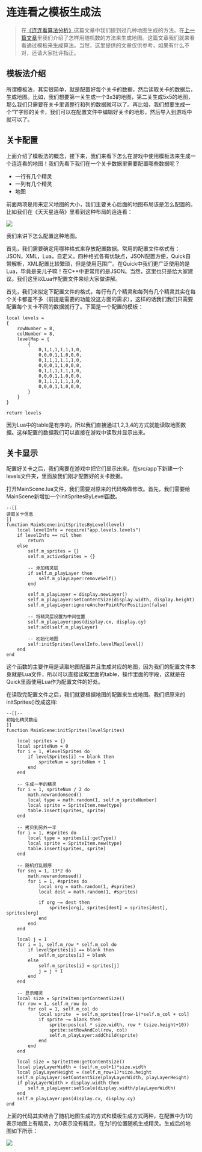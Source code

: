 # 连连看之模板生成法

> 在[《连连看算法分析》](http://cn.cocos2d-x.org/tutorial/show?id=1828)这篇文章中我们提到过几种地图生成的方法。在[上一篇文章](http://cn.cocos2d-x.org/tutorial/show?id=1867)里我们介绍了怎样用随机数的方法来生成地图。这篇文章我们就来看看通过模板来生成算法。当然，这里提供的文章仅供参考，如果有什么不对，还请大家批评指正。

## 模板法介绍

所谓模板法，其实很简单，就是配置好每个关卡的数据，然后读取关卡的数据后，生成地图。比如，我们想要第一关生成一个3x3的地图，第二关生成5x5的地图，那么我们只需要在关卡里调整行和列的数据就可以了。再比如，我们想要生成一个“1”字形的关卡，我们可以在配置文件中编辑好关卡的地形，然后导入到游戏中就可以了。

## 关卡配置

上面介绍了模板法的概念，接下来，我们来看下怎么在游戏中使用模板法来生成一个连连看的地图！我们先看下我们在一个关卡数据里需要配置哪些数据呢？

* 一行有几个精灵
* 一列有几个精灵
* 地图

前面两项是用来定义地图的大小，我们主要关心后面的地图布局该是怎么配置的。比如我们在《天天星连萌》里看到这种布局的连连看：

![](./res/lianmeng.png)

我们来讲下怎么配置这种地图。

首先，我们需要确定用哪种格式来存放配置数据。常用的配置文件格式有：JSON，XML，Lua，自定义。四种格式各有优缺点，JSON配置方便，Quick自带解析，XML配置比较繁琐，但是使用范围广。在Quick中我们更广泛使用的是Lua，毕竟是亲儿子嘛！在C++中更常用的是JSON。当然，这里也只是给大家建议。我们这里以Lua作配置文件来给大家做讲解。

首先，我们来拟定下配置文件的格式，每行有几个精灵和每列有几个精灵其实在每个关卡都差不多（前提是需要的功能没这方面的需求），这样的话我们我们只需要配置每个关卡不同的数据就行了。下面是一个配置的模板：

```
local levels =
{
	rowNumber = 8,
	colNumber = 8,
	levelMap = {
        {
            0,1,1,1,1,1,1,0,
            0,0,0,1,1,0,0,0,
            0,1,1,1,1,1,1,0,
            0,0,0,1,1,0,0,0,
            0,1,1,1,1,1,1,0,
            0,0,0,1,1,0,0,0,
            0,1,1,1,1,1,1,0,
            0,0,0,1,1,0,0,0,
        }
    }
}

return levels
```

因为Lua中的table是有序的，所以我们直接通过1,2,3,4的方式就能读取地图数据。这样配置的数据我们可以直接在游戏中读取并显示出来。

## 关卡显示

配置好关卡之后，我们需要在游戏中把它们显示出来。在src/app下新建一个levels文件夹，里面放我们刚才配置好的关卡数据。

打开MainScene.lua文件，我们需要对原来的代码略做修改。首先，我们需要给MainScene新增加一个initSpritesByLevel函数。

```
--[[
读取关卡信息
]]
function MainScene:initSpritesByLevel(level)
    local levelInfo = require("app.levels.levels")
    if levelInfo == nil then
        return
    else
        self.m_sprites = {}
        self.m_activeSprites = {}

        -- 添加精灵层
        if self.m_playLayer then
            self.m_playLayer:removeSelf()
        end

        self.m_playLayer = display.newLayer()
        self.m_playLayer:setContentSize(display.width, display.height)
        self.m_playLayer:ignoreAnchorPointForPosition(false)

        -- 将精灵层设置为中间位置
        self.m_playLayer:pos(display.cx, display.cy)
        self:add(self.m_playLayer)

        -- 初始化地图
        self:initSprites(levelInfo.levelMap[level])
    end
end
```

这个函数的主要作用是读取地图配置并且生成对应的地图，因为我们的配置文件本身就是Lua文件，所以可以直接读取里面的table，操作里面的字段，这就是在Quick里面使用Lua作为配置文件的好处。

在读取完配置文件之后，我们就要根据地图的配置来生成地图。我们把原来的initSprites()改成这样:

```
--[[--
初始化精灵数组
]]
function MainScene:initSprites(levelSprites)

    local sprites = {}
    local spriteNum = 0
    for i = 1, #levelSprites do
        if levelSprites[i] ~= blank then
            spriteNum = spriteNum + 1
        end
    end

    -- 生成一半的精灵
    for i = 1, spriteNum / 2 do
        math.newrandomseed()
        local type = math.random(1, self.m_spriteNumber)
    	local sprite = SpriteItem.new(type)
    	table.insert(sprites, sprite)
    end

    -- 拷贝到另外一半
    for i = 1, #sprites do
        local type = sprites[i]:getType()
        local sprite = SpriteItem.new(type)
        table.insert(sprites, sprite)
    end

    -- 随机打乱顺序
    for seq = 1, 13*2 do
        math.newrandomseed()
        for i = 1, #sprites do
            local org = math.random(1, #sprites)
            local dest = math.random(1, #sprites)

            if org ~= dest then
                sprites[org], sprites[dest] = sprites[dest], sprites[org]
            end
        end
    end

    local j = 1
    for i = 1, self.m_row * self.m_col do
        if levelSprites[i] == blank then
            self.m_sprites[i] = blank
        else
            self.m_sprites[i] = sprites[j]
            j = j + 1
        end
    end

    -- 显示精灵
    local size = SpriteItem:getContentSize()
    for row = 1, self.m_row do
        for col = 1, self.m_col do
            local sprite  = self.m_sprites[(row-1)*self.m_col + col]
            if sprite ~= blank then
                sprite:pos(col * size.width, row * (size.height+10))
                sprite:setRowAndCol(row, col)
                self.m_playLayer:addChild(sprite)
            end
        end
    end
    
    local size = SpriteItem:getContentSize()
    local playLayerWidth = (self.m_col+1)*size.width
    local playLayerHeight = (self.m_row+1)*size.height
    self.m_playLayer:setContentSize(playLayerWidth, playLayerHeight)
    if playLayerWidth > display.width then
        self.m_playLayer:setScale(display.width/playLayerWidth)
    end
    self.m_playLayer:pos(display.cx, display.cy)
end
```

上面的代码其实结合了随机地图生成的方式和模板生成方式两种，在配置中为1的表示地图上有精灵，为0表示没有精灵。在为1的位置随机生成精灵。生成后的地图如下所示：

![](./res/result.png)
